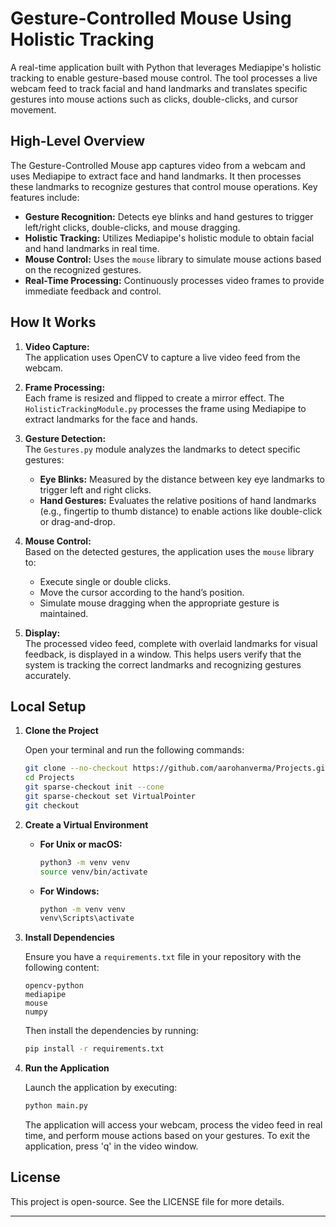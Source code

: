 # Gesture-Controlled Mouse Using Holistic Tracking

A real-time application built with Python that leverages Mediapipe's holistic tracking to enable gesture-based mouse control. The tool processes a live webcam feed to track facial and hand landmarks and translates specific gestures into mouse actions such as clicks, double-clicks, and cursor movement.

## High-Level Overview

The Gesture-Controlled Mouse app captures video from a webcam and uses Mediapipe to extract face and hand landmarks. It then processes these landmarks to recognize gestures that control mouse operations. Key features include:
- **Gesture Recognition:** Detects eye blinks and hand gestures to trigger left/right clicks, double-clicks, and mouse dragging.
- **Holistic Tracking:** Utilizes Mediapipe's holistic module to obtain facial and hand landmarks in real time.
- **Mouse Control:** Uses the `mouse` library to simulate mouse actions based on the recognized gestures.
- **Real-Time Processing:** Continuously processes video frames to provide immediate feedback and control.

## How It Works

1. **Video Capture:**  
   The application uses OpenCV to capture a live video feed from the webcam.

2. **Frame Processing:**  
   Each frame is resized and flipped to create a mirror effect. The `HolisticTrackingModule.py` processes the frame using Mediapipe to extract landmarks for the face and hands.

3. **Gesture Detection:**  
   The `Gestures.py` module analyzes the landmarks to detect specific gestures:
   - **Eye Blinks:** Measured by the distance between key eye landmarks to trigger left and right clicks.
   - **Hand Gestures:** Evaluates the relative positions of hand landmarks (e.g., fingertip to thumb distance) to enable actions like double-click or drag-and-drop.
   
4. **Mouse Control:**  
   Based on the detected gestures, the application uses the `mouse` library to:
   - Execute single or double clicks.
   - Move the cursor according to the hand’s position.
   - Simulate mouse dragging when the appropriate gesture is maintained.

5. **Display:**  
   The processed video feed, complete with overlaid landmarks for visual feedback, is displayed in a window. This helps users verify that the system is tracking the correct landmarks and recognizing gestures accurately.

## Local Setup

1. **Clone the Project**

    Open your terminal and run the following commands:
    ```bash
    git clone --no-checkout https://github.com/aarohanverma/Projects.git
    cd Projects
    git sparse-checkout init --cone
    git sparse-checkout set VirtualPointer
    git checkout
    ```

2. **Create a Virtual Environment**

   - **For Unix or macOS:**
      ```bash
      python3 -m venv venv
      source venv/bin/activate
      ``` 
   - **For Windows:**
      ```bash
      python -m venv venv
      venv\Scripts\activate
      ```

3. **Install Dependencies**

   Ensure you have a `requirements.txt` file in your repository with the following content:
      ```
      opencv-python
      mediapipe
      mouse
      numpy
      ```
   Then install the dependencies by running:
      ```bash
      pip install -r requirements.txt
      ```
      
4. **Run the Application**

   Launch the application by executing:
      ```bash
      python main.py
      ```
   The application will access your webcam, process the video feed in real time, and perform mouse actions based on your gestures. To exit the application, press 'q' in the video window.

## License

This project is open-source. See the LICENSE file for more details.

---